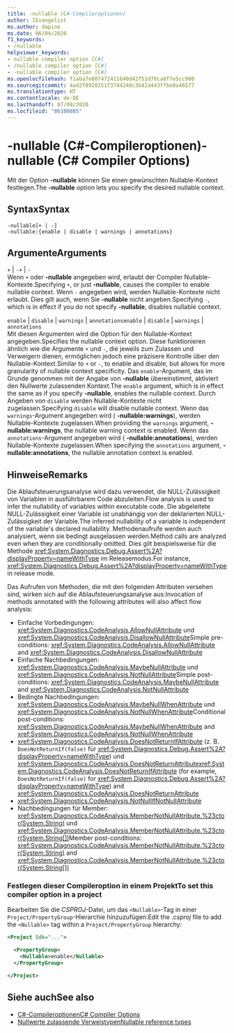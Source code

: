 ```yaml
---
title: -nullable (C#-Compileroptionen)
author: IEvangelist
ms.author: dapine
ms.date: 06/04/2020
f1_keywords:
- /nullable
helpviewer_keywords:
- nullable compiler option [C#]
- /nullable compiler option [C#]
- -nullable compiler option [C#]
ms.openlocfilehash: f1aba7e08f472411640d42f51d78ca6f7e5cc900
ms.sourcegitcommit: 4ad2f8920251f3744240c3b42a443ffbe0a46577
ms.translationtype: HT
ms.contentlocale: de-DE
ms.lasthandoff: 07/08/2020
ms.locfileid: "86100885"
---
```

# <a name="-nullable-c-compiler-options"></a><span data-ttu-id="847d3-102">-nullable (C#-Compileroptionen)</span><span class="sxs-lookup"><span data-stu-id="847d3-102">-nullable (C# Compiler Options)</span></span>

<span data-ttu-id="847d3-103">Mit der Option **-nullable** können Sie einen gewünschten Nullable-Kontext festlegen.</span><span class="sxs-lookup"><span data-stu-id="847d3-103">The **-nullable** option lets you specify the desired nullable context.</span></span>

## <a name="syntax"></a><span data-ttu-id="847d3-104">Syntax</span><span class="sxs-lookup"><span data-stu-id="847d3-104">Syntax</span></span>

```console
-nullable[+ | -]
-nullable:{enable | disable | warnings | annotations}
```

## <a name="arguments"></a><span data-ttu-id="847d3-105">Argumente</span><span class="sxs-lookup"><span data-stu-id="847d3-105">Arguments</span></span>

<span data-ttu-id="847d3-106">`+` &#124; `-`</span><span class="sxs-lookup"><span data-stu-id="847d3-106">`+` &#124; `-`</span></span>  
<span data-ttu-id="847d3-107">Wenn `+` oder **-nullable** angegeben wird, erlaubt der Compiler Nullable-Kontexte.</span><span class="sxs-lookup"><span data-stu-id="847d3-107">Specifying `+`, or just **-nullable**, causes the compiler to enable nullable context.</span></span> <span data-ttu-id="847d3-108">Wenn `-` angegeben wird, werden Nullable-Kontexte nicht erlaubt. Dies gilt auch, wenn Sie **-nullable** nicht angeben.</span><span class="sxs-lookup"><span data-stu-id="847d3-108">Specifying `-`, which is in effect if you do not specify **-nullable**, disables nullable context.</span></span>

<span data-ttu-id="847d3-109">`enable` &#124; `disable` &#124; `warnings` &#124; `annotations`</span><span class="sxs-lookup"><span data-stu-id="847d3-109">`enable` &#124; `disable` &#124; `warnings` &#124; `annotations`</span></span>  
<span data-ttu-id="847d3-110">Mit diesen Argumenten wird die Option für den Nullable-Kontext angegeben.</span><span class="sxs-lookup"><span data-stu-id="847d3-110">Specifies the nullable context option.</span></span> <span data-ttu-id="847d3-111">Diese funktionieren ähnlich wie die Argumente `+` und `-`, die jeweils zum Zulassen und Verweigern dienen, ermöglichen jedoch eine präzisere Kontrolle über den Nullable-Kontext.</span><span class="sxs-lookup"><span data-stu-id="847d3-111">Similar to `+` or `-`, to enable and disable, but allows for more granularity of nullable context specificity.</span></span> <span data-ttu-id="847d3-112">Das `enable`-Argument, das im Grunde genommen mit der Angabe von **-nullable** übereinstimmt, aktiviert den Nullwerte zulassenden Kontext.</span><span class="sxs-lookup"><span data-stu-id="847d3-112">The `enable` argument, which is in effect the same as if you specify **-nullable**, enables the nullable context.</span></span> <span data-ttu-id="847d3-113">Durch Angeben von `disable` werden Nullable-Kontexte nicht zugelassen.</span><span class="sxs-lookup"><span data-stu-id="847d3-113">Specifying `disable` will disable nullable context.</span></span> <span data-ttu-id="847d3-114">Wenn das `warnings`-Argument angegeben wird ( **-nullable:warnings**), werden Nullable-Kontexte zugelassen.</span><span class="sxs-lookup"><span data-stu-id="847d3-114">When providing the `warnings` argument, **-nullable:warnings**, the nullable warning context is enabled.</span></span> <span data-ttu-id="847d3-115">Wenn das `annotations`-Argument angegeben wird ( **-nullable:annotations**), werden Nullable-Kontexte zugelassen.</span><span class="sxs-lookup"><span data-stu-id="847d3-115">When specifying the `annotations` argument, **-nullable:annotations**, the nullable annotation context is enabled.</span></span>

## <a name="remarks"></a><span data-ttu-id="847d3-116">Hinweise</span><span class="sxs-lookup"><span data-stu-id="847d3-116">Remarks</span></span>

<span data-ttu-id="847d3-117">Die Ablaufsteuerungsanalyse wird dazu verwendet, die NULL-Zulässigkeit von Variablen in ausführbarem Code abzuleiten.</span><span class="sxs-lookup"><span data-stu-id="847d3-117">Flow analysis is used to infer the nullability of variables within executable code.</span></span> <span data-ttu-id="847d3-118">Die abgeleitete NULL-Zulässigkeit einer Variable ist unabhängig von der deklarierten NULL-Zulässigkeit der Variable.</span><span class="sxs-lookup"><span data-stu-id="847d3-118">The inferred nullability of a variable is independent of the variable's declared nullability.</span></span> <span data-ttu-id="847d3-119">Methodenaufrufe werden auch analysiert, wenn sie bedingt ausgelassen werden.</span><span class="sxs-lookup"><span data-stu-id="847d3-119">Method calls are analyzed even when they are conditionally omitted.</span></span> <span data-ttu-id="847d3-120">Dies gilt beispielsweise für die Methode <xref:System.Diagnostics.Debug.Assert%2A?displayProperty=nameWithType> im Releasemodus.</span><span class="sxs-lookup"><span data-stu-id="847d3-120">For instance, <xref:System.Diagnostics.Debug.Assert%2A?displayProperty=nameWithType> in release mode.</span></span>

<span data-ttu-id="847d3-121">Das Aufrufen von Methoden, die mit den folgenden Attributen versehen sind, wirken sich auf die Ablaufsteuerungsanalyse aus:</span><span class="sxs-lookup"><span data-stu-id="847d3-121">Invocation of methods annotated with the following attributes will also affect flow analysis:</span></span>

- <span data-ttu-id="847d3-122">Einfache Vorbedingungen: <xref:System.Diagnostics.CodeAnalysis.AllowNullAttribute> und <xref:System.Diagnostics.CodeAnalysis.DisallowNullAttribute></span><span class="sxs-lookup"><span data-stu-id="847d3-122">Simple pre-conditions: <xref:System.Diagnostics.CodeAnalysis.AllowNullAttribute> and <xref:System.Diagnostics.CodeAnalysis.DisallowNullAttribute></span></span>
- <span data-ttu-id="847d3-123">Einfache Nachbedingungen: <xref:System.Diagnostics.CodeAnalysis.MaybeNullAttribute> und <xref:System.Diagnostics.CodeAnalysis.NotNullAttribute></span><span class="sxs-lookup"><span data-stu-id="847d3-123">Simple post-conditions: <xref:System.Diagnostics.CodeAnalysis.MaybeNullAttribute> and <xref:System.Diagnostics.CodeAnalysis.NotNullAttribute></span></span>
- <span data-ttu-id="847d3-124">Bedingte Nachbedingungen: <xref:System.Diagnostics.CodeAnalysis.MaybeNullWhenAttribute> und <xref:System.Diagnostics.CodeAnalysis.NotNullWhenAttribute></span><span class="sxs-lookup"><span data-stu-id="847d3-124">Conditional post-conditions: <xref:System.Diagnostics.CodeAnalysis.MaybeNullWhenAttribute> and <xref:System.Diagnostics.CodeAnalysis.NotNullWhenAttribute></span></span>
- <span data-ttu-id="847d3-125"><xref:System.Diagnostics.CodeAnalysis.DoesNotReturnIfAttribute> (z. B. `DoesNotReturnIf(false)` für <xref:System.Diagnostics.Debug.Assert%2A?displayProperty=nameWithType>) und <xref:System.Diagnostics.CodeAnalysis.DoesNotReturnAttribute></span><span class="sxs-lookup"><span data-stu-id="847d3-125"><xref:System.Diagnostics.CodeAnalysis.DoesNotReturnIfAttribute> (for example, `DoesNotReturnIf(false)` for <xref:System.Diagnostics.Debug.Assert%2A?displayProperty=nameWithType>) and <xref:System.Diagnostics.CodeAnalysis.DoesNotReturnAttribute></span></span>
- <xref:System.Diagnostics.CodeAnalysis.NotNullIfNotNullAttribute>
- <span data-ttu-id="847d3-126">Nachbedingungen für Member: <xref:System.Diagnostics.CodeAnalysis.MemberNotNullAttribute.%23ctor(System.String)> und <xref:System.Diagnostics.CodeAnalysis.MemberNotNullAttribute.%23ctor(System.String[])></span><span class="sxs-lookup"><span data-stu-id="847d3-126">Member post-conditions: <xref:System.Diagnostics.CodeAnalysis.MemberNotNullAttribute.%23ctor(System.String)> and <xref:System.Diagnostics.CodeAnalysis.MemberNotNullAttribute.%23ctor(System.String[])></span></span>

### <a name="to-set-this-compiler-option-in-a-project"></a><span data-ttu-id="847d3-127">Festlegen dieser Compileroption in einem Projekt</span><span class="sxs-lookup"><span data-stu-id="847d3-127">To set this compiler option in a project</span></span>

<span data-ttu-id="847d3-128">Bearbeiten Sie die *CSPROJ*-Datei, um das `<Nullable>`-Tag in einer `Project/PropertyGroup`-Hierarchie hinzuzufügen:</span><span class="sxs-lookup"><span data-stu-id="847d3-128">Edit the *.csproj* file to add the `<Nullable>` tag within a `Project/PropertyGroup` hierarchy:</span></span>

```xml
<Project Sdk="...">

  <PropertyGroup>
    <Nullable>enable</Nullable>
  </PropertyGroup>

</Project>
```

## <a name="see-also"></a><span data-ttu-id="847d3-129">Siehe auch</span><span class="sxs-lookup"><span data-stu-id="847d3-129">See also</span></span>

- [<span data-ttu-id="847d3-130">C#-Compileroptionen</span><span class="sxs-lookup"><span data-stu-id="847d3-130">C# Compiler Options</span></span>](./index.md)
- [<span data-ttu-id="847d3-131">Nullwerte zulassende Verweistypen</span><span class="sxs-lookup"><span data-stu-id="847d3-131">Nullable reference types</span></span>](../../nullable-references.md)
